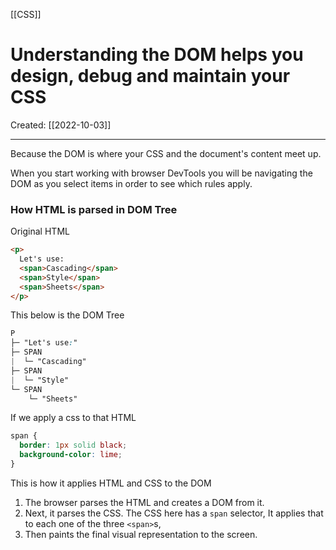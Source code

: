 [[CSS]]

# Understanding the DOM helps you design, debug and maintain your CSS
Created:  [[2022-10-03]]

---
Because the DOM is where your CSS and the document's content meet up. 

When you start working with browser DevTools 
you will be navigating the DOM as you select items in order to see which rules apply.

### How HTML is parsed in DOM Tree
Original HTML
```HTML
<p>
  Let's use:
  <span>Cascading</span>
  <span>Style</span>
  <span>Sheets</span>
</p>
```

This below is the DOM Tree
```CSS
P
├─ "Let's use:"
├─ SPAN
|  └─ "Cascading"
├─ SPAN
|  └─ "Style"
└─ SPAN
    └─ "Sheets"
```

If we apply a css to that HTML
```CSS
span {
  border: 1px solid black;
  background-color: lime;
}
```
This is how it applies HTML and CSS to the DOM
1. The browser parses the HTML and creates a DOM from it. 
2. Next, it parses the CSS. The CSS here has a `span` selector, It applies that to each one of the three `<span>`s, 
3. Then paints the final visual representation to the screen.














